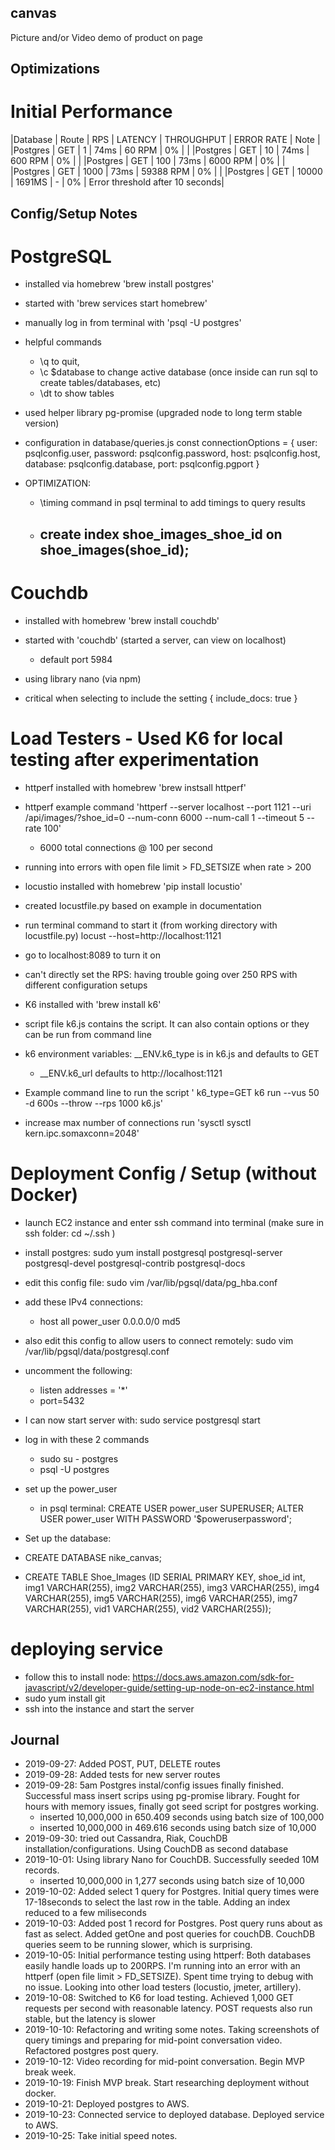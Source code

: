 ## canvas
Picture and/or Video demo of product on page





## Optimizations

# Initial Performance
|Database |	Route	| RPS	| LATENCY	| THROUGHPUT	| ERROR RATE | Note |
|Postgres | GET | 1 | 74ms | 60 RPM | 0% | |
|Postgres | GET | 10 | 74ms | 600 RPM | 0% | |
|Postgres | GET | 100 | 73ms | 6000 RPM | 0% | |
|Postgres | GET | 1000 | 73ms | 59388 RPM | 0% | |
|Postgres | GET | 10000 | 1691MS | - | 0% | Error threshold after 10 seconds|



## Config/Setup Notes

# PostgreSQL
- installed via homebrew 'brew install postgres'
- started with 'brew services start homebrew'
- manually log in from terminal with  'psql -U postgres'
- helpful commands 
    - \q to quit, 
    - \c $database to change active database (once inside can run sql to create tables/databases, etc)
    - \dt to show tables
- used helper library pg-promise (upgraded node to long term stable version)

- configuration in database/queries.js
const connectionOptions = {
  user: psqlconfig.user,
  password: psqlconfig.password,
  host: psqlconfig.host,
  database: psqlconfig.database,
  port: psqlconfig.pgport
}

- OPTIMIZATION:
  - \timing command in psql terminal to add timings to query results
  - ## create index shoe_images_shoe_id on shoe_images(shoe_id);


# Couchdb
- installed with homebrew 'brew install couchdb'
- started with 'couchdb' (started a server, can view on localhost)
  - default port 5984

- using library nano (via npm) 
- critical when selecting to include the setting { include_docs: true }

# Load Testers - Used K6 for local testing after experimentation

-  httperf installed with homebrew 'brew instsall httperf' 
  - httperf example command 'httperf --server localhost --port 1121 --uri /api/images/?shoe_id=0 --num-conn 6000 --num-call 1 --timeout 5 --rate 100'
    - 6000 total connections @ 100 per second
  - running into errors with open file limit > FD_SETSIZE when rate > 200

- locustio installed with homebrew 'pip install locustio' 
- created locustfile.py based on example in documentation
- run terminal command to start it (from working directory with locustfile.py) locust --host=http://localhost:1121
- go to localhost:8089 to turn it on
- can't directly set the RPS: having trouble going over 250 RPS with different configuration setups

- K6 installed with 'brew install k6'
- script file k6.js contains the script.  It can also  contain options or they can be run from command line
- k6 environment variables: __ENV.k6_type is in k6.js and defaults to GET
  - __ENV.k6_url defaults to http://localhost:1121
- Example command line to run the script ' k6_type=GET k6 run --vus 50 -d 600s --throw --rps 1000 k6.js'
- increase max number of connections run 'sysctl sysctl kern.ipc.somaxconn=2048'


# Deployment Config / Setup (without Docker)
- launch EC2 instance and enter ssh command into terminal (make sure in ssh folder: cd ~/.ssh )
 - install postgres: sudo yum install postgresql postgresql-server postgresql-devel postgresql-contrib postgresql-docs
 - edit this config file: sudo vim /var/lib/pgsql/data/pg_hba.conf
  - add these IPv4 connections:
    - host  all  power_user  0.0.0.0/0  md5

 - also edit this config to allow users to connect remotely: sudo vim /var/lib/pgsql/data/postgresql.conf
  - uncomment the following: 
    - listen addresses = '*' 
    - port=5432
- I can now start server with: sudo service postgresql start
- log in with these 2 commands
  - sudo su - postgres
  - psql -U postgres
- set up the power_user
  - in psql terminal: CREATE USER power_user SUPERUSER; ALTER USER power_user WITH PASSWORD '$poweruserpassword';
- Set up the database:
- CREATE DATABASE nike_canvas;
- CREATE TABLE Shoe_Images (ID SERIAL PRIMARY KEY, shoe_id int, img1 VARCHAR(255), img2 VARCHAR(255), img3 VARCHAR(255), img4 VARCHAR(255), img5 VARCHAR(255), img6 VARCHAR(255), img7 VARCHAR(255), vid1 VARCHAR(255), vid2 VARCHAR(255));

# deploying service
- follow this to install node: https://docs.aws.amazon.com/sdk-for-javascript/v2/developer-guide/setting-up-node-on-ec2-instance.html
- sudo yum install git
- ssh into the instance and start the server



## Journal
- 2019-09-27: Added POST, PUT, DELETE routes
- 2019-09-28: Added tests for new server routes
- 2019-09-28: 5am Postgres instal/config issues finally finished.  Successful mass insert scrips using pg-promise library.  Fought for hours with memory issues, finally got seed script for postgres working.
  - inserted 10,000,000 in 650.409 seconds using batch size of 100,000
  - inserted 10,000,000 in 469.616 seconds using batch size of 10,000
- 2019-09-30: tried out Cassandra, Riak, CouchDB installation/configurations.  Using CouchDB as second database
- 2019-10-01: Using library Nano for CouchDB.  Successfully seeded 10M records.
  - inserted 10,000,000 in 1,277 seconds using batch size of 10,000
- 2019-10-02: Added select 1 query for Postgres.  Initial query times were 17-18seconds to select the last row in the table.  Adding an index reduced to a few miliseconds
- 2019-10-03: Added post 1 record for Postgres.  Post query runs about as fast as select.  Added getOne and post queries for couchDB.  CouchDB queries seem to be running slower, which is surprising.
- 2019-10-05: Initial performance testing using httperf: Both databases easily handle loads up to 200RPS.  I'm running into an error with an httperf (open file limit > FD_SETSIZE).  Spent time trying to debug with no issue.  Looking into other load testers (locustio, jmeter, artillery).
- 2019-10-08: Switched to K6 for load testing.  Achieved 1,000 GET requests per second with reasonable latency.  POST requests also run stable, but the latency is slower
- 2019-10-10: Refactoring and writing some notes.  Taking screenshots of query timings and preparing for mid-point conversation video.  Refactored postgres post query.
- 2019-10-12: Video recording for mid-point conversation.  Begin MVP break week.
- 2019-10-19: Finish MVP break.  Start researching deployment without docker.
- 2019-10-21: Deployed postgres to AWS.
- 2019-10-23: Connected service to deployed database.  Deployed service to AWS.
- 2019-10-25: Take initial speed notes.
